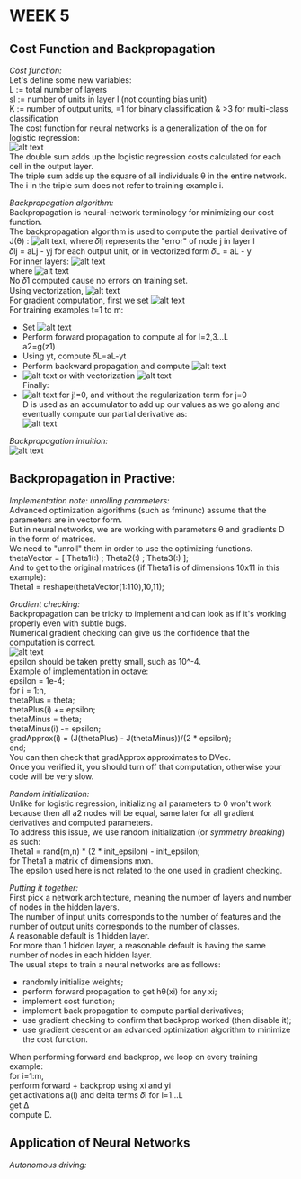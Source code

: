 # **WEEK 5**

## **Cost Function and Backpropagation**  

*Cost function:*  
Let's define some new variables:  
L := total number of layers  
sl := number of units in layer l (not counting bias unit)  
K := number of output units, =1 for binary classification & >3 for multi-class classification  
The cost function for neural networks is a generalization of the on for logistic regression:  
![alt text](https://i.imgur.com/UH2WFoK.jpg)  
The double sum adds up the logistic regression costs calculated for each cell in the output layer.  
The triple sum adds up the square of all individuals θ in the entire network.  
The i in the triple sum does not refer to training example i.

*Backpropagation algorithm:*  
Backpropagation is neural-network terminology for minimizing our cost function.  
The backpropagation algorithm is used to compute the partial derivative of J(θ) : ![alt text](https://i.imgur.com/SeSWDXP.jpg), where 𝛿lj represents the "error" of node j in layer l  
𝛿lj = aLj - yj for each output unit, or in vectorized form 𝛿L = aL - y  
For inner layers: ![alt text](https://i.imgur.com/OHiBvzq.jpg)  
where ![alt text](https://i.imgur.com/7vvh7RE.jpg)  
No 𝛿1 computed cause no errors on training set.  
Using vectorization, ![alt text](https://i.imgur.com/Za7acMC.jpg)  
For gradient computation, first we set ![alt text](https://i.imgur.com/vteHPgQ.jpg)  
For training examples t=1 to m:  
- Set ![alt text](https://i.imgur.com/fYeqNrp.jpg)  
- Perform forward propagation to compute al for l=2,3...L  
a2=g(z1)  
- Using yt, compute 𝛿L=aL-yt
- Perform backward propagation and compute ![alt text](https://i.imgur.com/mMG6upu.jpg)  
- ![alt text](https://i.imgur.com/Gtdg4Bh.jpg) or with vectorization ![alt text](https://i.imgur.com/fyDU0jK.jpg)  
Finally:  
- ![alt text](https://i.imgur.com/pjDl9jQ.jpg) for j!=0, and without the regularization term for j=0  
D is used as an accumulator to add up our values as we go along and eventually compute our partial derivative as:  
![alt text](https://i.imgur.com/F7eQ8U3.jpg)

*Backpropagation intuition:*  
![alt text](https://i.imgur.com/8XZowjq.jpg)

## **Backpropagation in Practive:**

*Implementation note: unrolling parameters:*  
Advanced optimization algorithms (such as fminunc) assume that the parameters are in vector form.  
But in neural networks, we are working with parameters θ and gradients D in the form of matrices.  
We need to "unroll" them in order to use the optimizing functions.  
thetaVector = [ Theta1(:) ; Theta2(:) ; Theta3(:) ];  
And to get to the original matrices (if Theta1 is of dimensions 10x11 in this example):  
Theta1 = reshape(thetaVector(1:110),10,11);

*Gradient checking:*  
Backpropagation can be tricky to implement and can look as if it's working properly even with subtle bugs.  
Numerical gradient checking can give us the confidence that the computation is correct.  
![alt text](https://i.imgur.com/n1uwWXL.jpg)  
epsilon should be taken pretty small, such as 10^-4.  
Example of implementation in octave:  
epsilon = 1e-4;  
for i = 1:n,  
  thetaPlus = theta;  
  thetaPlus(i) += epsilon;  
  thetaMinus = theta;  
  thetaMinus(i) -= epsilon;  
  gradApprox(i) = (J(thetaPlus) - J(thetaMinus))/(2 * epsilon);  
end;  
You can then check that gradApprox approximates to DVec.  
Once you verified it, you should turn off that computation, otherwise your code will be very slow.

*Random initialization:*  
Unlike for logistic regression, initializing all parameters to 0 won't work because then all a2 nodes will be equal, same later for all gradient derivatives and computed parameters.  
To address this issue, we use random initialization (or *symmetry breaking*) as such:  
Theta1 = rand(m,n) * (2 * init_epsilon) - init_epsilon;  
for Theta1 a matrix of dimensions mxn.  
The epsilon used here is not related to the one used in gradient checking.  

*Putting it together:*  
First pick a network architecture, meaning the number of layers and number of nodes in the hidden layers.  
The number of input units corresponds to the number of features and the number of output units corresponds to the number of classes.  
A reasonable default is 1 hidden layer.  
For more than 1 hidden layer, a reasonable default is having the same number of nodes in each hidden layer.  
The usual steps to train a neural networks are as follows:  
- randomly initialize weights;  
- perform forward propagation to get hθ(xi) for any xi;  
- implement cost function;  
- implement back propagation to compute partial derivatives;  
- use gradient checking to confirm that backprop worked (then disable it);  
- use gradient descent or an advanced optimization algorithm to minimize the cost function.  

When performing forward and backprop, we loop on every training example:  
for i=1:m,  
perform forward + backprop using xi and yi  
get activations a(l) and delta terms 𝛿l for l=1...L  
get Δ  
compute D.

## **Application of Neural Networks**

*Autonomous driving:*  
